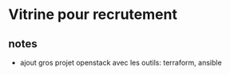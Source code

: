# Vitrine pour recrutement

## notes

- ajout gros projet openstack avec les outils: terraform, ansible
